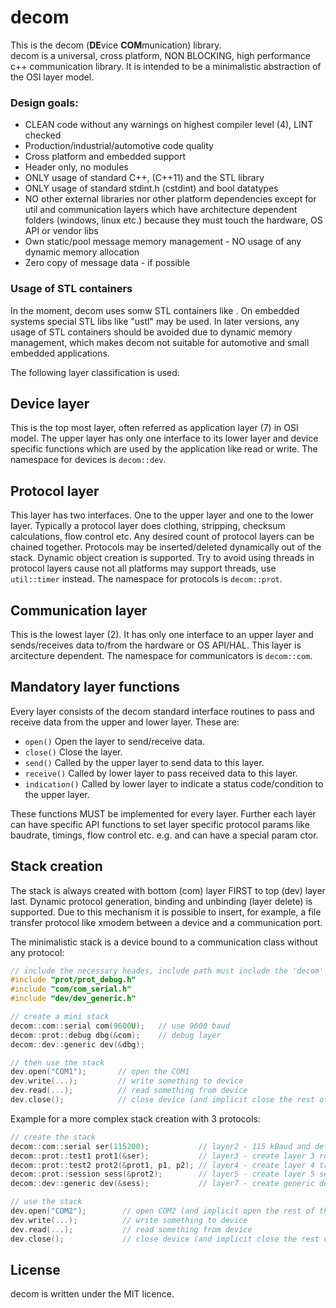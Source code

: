 # decom

This is the decom (**DE**vice **COM**munication) library.  
decom is a universal, cross platform, NON BLOCKING, high performance c++ communication library.
It is intended to be a minimalistic abstraction of the OSI layer model.

### Design goals:
- CLEAN code without any warnings on highest compiler level (4), LINT checked
- Production/industrial/automotive code quality
- Cross platform and embedded support
- Header only, no modules
- ONLY usage of standard C++, (C++11) and the STL library
- ONLY usage of standard stdint.h (cstdint) and bool datatypes
- NO other external libraries nor other platform dependencies except for util and communication layers which have architecture dependent folders (windows, linux etc.) because they must touch the hardware, OS API or vendor libs
- Own static/pool message memory management - NO usage of any dynamic memory allocation
- Zero copy of message data - if possible

### Usage of STL containers
In the moment, decom uses somw STL containers like <vector>.
On embedded systems special STL libs like "ustl" may be used.
In later versions, any usage of STL containers should be avoided due to dynamic memory management, which makes decom not suitable for automotive and small embedded applications.

The following layer classification is used:

## Device layer
This is the top most layer, often referred as application layer (7) in OSI model.
The upper layer has only one interface to its lower layer and device specific functions which
are used by the application like read or write.
The namespace for devices is `decom::dev`.

## Protocol layer
This layer has two interfaces. One to the upper layer and one to the lower layer.
Typically a protocol layer does clothing, stripping, checksum calculations, flow control etc.
Any desired count of protocol layers can be chained together.
Protocols may be inserted/deleted dynamically out of the stack. Dynamic object creation is supported.
Try to avoid using threads in protocol layers cause not all platforms may support threads, use `util::timer` instead.
The namespace for protocols is `decom::prot`.

## Communication layer
This is the lowest layer (2). It has only one interface to an upper layer and sends/receives data to/from the hardware or OS API/HAL.
This layer is arcitecture dependent.
The namespace for communicators is `decom::com`.

## Mandatory layer functions
Every layer consists of the decom standard interface routines to pass and receive data from the upper and lower layer. These are:

- `open()`
  Open the layer to send/receive data.
- `close()`
  Close the layer.
- `send()`
  Called by the upper layer to send data to this layer.
- `receive()`
  Called by lower layer to pass received data to this layer.
- `indication()`
  Called by lower layer to indicate a status code/condition to the upper layer.

These functions MUST be implemented for every layer.
Further each layer can have specific API functions to set layer specific protocol params
like baudrate, timings, flow control etc. e.g. and can have a special param ctor.


## Stack creation
The stack is always created with bottom (com) layer FIRST to top (dev) layer last.
Dynamic protocol generation, binding and unbinding (layer delete) is supported.
Due to this mechanism it is possible to insert, for example, a file transfer protocol like
xmodem between a device and a communication port.


The minimalistic stack is a device bound to a communication class without any protocol:

```c++
// include the necessary heades, include path must include the 'decom' folder
#include "prot/prot_debug.h"
#include "com/com_serial.h"
#include "dev/dev_generic.h"

// create a mini stack
decom::com::serial com(9600U);   // use 9600 baud
decom::prot::debug dbg(&com);    // debug layer
decom::dev::generic dev(&dbg);

// then use the stack
dev.open("COM1");       // open the COM1
dev.write(...);         // write something to device
dev.read(...);          // read something from device
dev.close();            // close device (and implicit close the rest of the stack)
```

Example for a more complex stack creation with 3 protocols:

```c++
// create the stack
decom::com::serial ser(115200);           // layer2 - 115 kBaud and default params
decom::prot::test1 prot1(&ser);           // layer3 - create layer 3 routing protocol
decom::prot::test2 prot2(&prot1, p1, p2); // layer4 - create layer 4 transport protocol with additional params P1 and P2
decom::prot::session sess(&prot2);        // layer5 - create layer 5 session protocol
decom::dev::generic dev(&sess);           // layer7 - create generic device and bind to session protcol

// use the stack
dev.open("COM2");        // open COM2 (and implicit open the rest of the stack)
dev.write(...);          // write something to device
dev.read(...);           // read something from device
dev.close();             // close device (and implicit close the rest of the stack)
```


## License
decom is written under the MIT licence.
